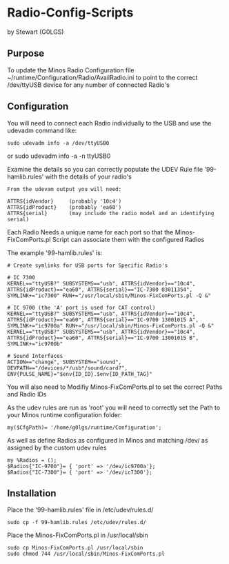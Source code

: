 # Radio-Config-Scripts

by Stewart (G0LGS)

Purpose
-------

To update the Minos Radio Configuration file ~/runtime/Configuration/Radio/AvailRadio.ini to point to the correct /dev/ttyUSB<n> device for any number of connected Radio's

Configuration
-------------

You will need to connect each Radio individually to the USB and use the udevadm command like:

	sudo udevadm info -a /dev/ttyUSB0
or
	sudo udevadm info -a -n ttyUSB0

Examine the details so you can correctly populate the UDEV Rule file '99-hamlib.rules' with the details of your radio's

	From the udevam output you will need:

	ATTRS{idVendor}		(probably '10c4')
	ATTRS{idProduct}	(probably 'ea60')
	ATTRS{serial}		(may include the radio model and an identifying serial)

Each Radio Needs a unique name for each port so that the Minos-FixComPorts.pl Script can associate them with the configured Radios

The example '99-hamlib.rules' is:

	# Create symlinks for USB ports for Specific Radio's

	# IC 7300
	KERNEL=="ttyUSB?" SUBSYSTEMS=="usb", ATTRS{idVendor}=="10c4", ATTRS{idProduct}=="ea60", ATTRS{serial}=="IC-7300 03011354", SYMLINK+="ic7300" RUN+="/usr/local/sbin/Minos-FixComPorts.pl -Q &"

	# IC 9700 (the 'A' port is used for CAT control)
	KERNEL=="ttyUSB?" SUBSYSTEMS=="usb", ATTRS{idVendor}=="10c4", ATTRS{idProduct}=="ea60", ATTRS{serial}=="IC-9700 13001015 A", SYMLINK+="ic9700a" RUN+="/usr/local/sbin/Minos-FixComPorts.pl -Q &"
	KERNEL=="ttyUSB?" SUBSYSTEMS=="usb", ATTRS{idVendor}=="10c4", ATTRS{idProduct}=="ea60", ATTRS{serial}=="IC-9700 13001015 B", SYMLINK+="ic9700b"

	# Sound Interfaces
	ACTION=="change", SUBSYSTEM=="sound", DEVPATH=="/devices/*/usb*/sound/card?", ENV{PULSE_NAME}="$env{ID_ID}.$env{ID_PATH_TAG}"


You will also need to Modifiy Minos-FixComPorts.pl to set the correct Paths and Radio IDs

As the udev rules are run as 'root' you will need to correctly set the Path to your Minos runtime configuration folder:

	my($CfgPath)= '/home/g0lgs/runtime/Configuration';

As well as define Radios as configured in Minos and matching /dev/<name> as assigned by the custom udev rules

	my %Radios = ();
	$Radios{"IC-9700"}= { 'port' => '/dev/ic9700a'};
	$Radios{"IC-7300"}= { 'port' => '/dev/ic7300'};


Installation
------------

Place the '99-hamlib.rules' file in /etc/udev/rules.d/

	sudo cp -f 99-hamlib.rules /etc/udev/rules.d/

Place the Minos-FixComPorts.pl in /usr/local/sbin

	sudo cp Minos-FixComPorts.pl /usr/local/sbin
	sudo chmod 744 /usr/local/sbin/Minos-FixComPorts.pl


